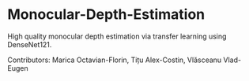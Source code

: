 # Monocular-Depth-Estimation
High quality monocular depth estimation via transfer learning using DenseNet121.

Contributors: Marica Octavian-Florin, Tițu Alex-Costin, Vlăsceanu Vlad-Eugen
